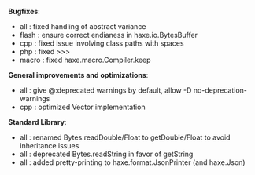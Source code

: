 __Bugfixes__:

* all : fixed handling of abstract variance
* flash : ensure correct endianess in haxe.io.BytesBuffer
* cpp : fixed issue involving class paths with spaces
* php : fixed >>>
* macro : fixed haxe.macro.Compiler.keep

__General improvements and optimizations__:

* all : give @:deprecated warnings by default, allow -D no-deprecation-warnings
* cpp : optimized Vector implementation

__Standard Library__:

* all : renamed Bytes.readDouble/Float to getDouble/Float to avoid inheritance issues
* all : deprecated Bytes.readString in favor of getString
* all : added pretty-printing to haxe.format.JsonPrinter (and haxe.Json)